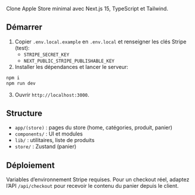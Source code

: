 Clone Apple Store minimal avec Next.js 15, TypeScript et Tailwind.

## Démarrer

1. Copier `.env.local.example` en `.env.local` et renseigner les clés Stripe (test):
   - `STRIPE_SECRET_KEY`
   - `NEXT_PUBLIC_STRIPE_PUBLISHABLE_KEY`
2. Installer les dépendances et lancer le serveur:
```bash
npm i
npm run dev
```
3. Ouvrir `http://localhost:3000`.

## Structure

- `app/(store)` : pages du store (home, catégories, produit, panier)
- `components/` : UI et modules
- `lib/` : utilitaires, liste de produits
- `store/` : Zustand (panier)

## Déploiement

Variables d’environnement Stripe requises. Pour un checkout réel, adaptez l’API `/api/checkout` pour recevoir le contenu du panier depuis le client.
